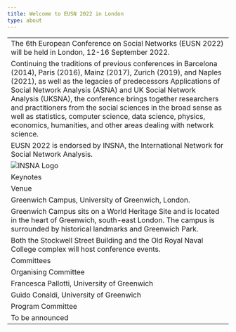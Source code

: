 ```yaml
---
title: Welcome to EUSN 2022 in London
type: about
---
```


  <table>
  <tr>
    <td> The 6th European Conference on Social Networks (EUSN 2022) will be held in London, 12-16 September 2022.</td>
  </tr>
    <tr>
    <td> Continuing the traditions of previous conferences in Barcelona (2014), Paris (2016), Mainz (2017), Zurich (2019), and Naples (2021), as well as the legacies of predecessors Applications of Social Network Analysis (ASNA) and UK Social Network Analysis (UKSNA), the conference brings together researchers and practitioners from the social sciences in the broad sense as well as statistics, computer science, data science, physics, economics, humanities, and other areas dealing with network science. </td>
  </tr>
   <tr>
    <td>EUSN 2022 is endorsed by INSNA, the International Network for Social Network Analysis.</td>
  </tr>
     <tr>
    <td> <img class="my-12 max-w-full mx-auto" src="/img/INSNA_logo.png" alt="INSNA Logo"></td>
  </tr>
       <tr>
    <td> Keynotes</td>
  </tr>
  <tr>
    <td>Venue</td>
  </tr>
   <tr>
    <td> Greenwich Campus, University of Greenwich, London.</td>
  </tr>
   <tr>
    <td> Greenwich Campus sits on a World Heritage Site and is located in the heart of Greenwich, south-east London. The campus is surrounded by historical landmarks and Greenwich Park.</td>
  </tr>
     <tr>
    <td>Both the Stockwell Street Building and the Old Royal Naval College complex will host conference events.   </td>
  </tr>
    <tr>
    <td>Committees </td>
  </tr>
   <tr>
    <td> Organising Committee</td>
  </tr>
   <tr>
    <td> Francesca Pallotti, University of Greenwich</td>
  </tr>
   </tr>
   <tr>
    <td> Guido Conaldi, University of Greenwich</td>
  </tr>
     <tr>
    <td>Program Committee</td>
  </tr>
       <tr>
    <td>To be announced</td>
  </tr>
</table>      


